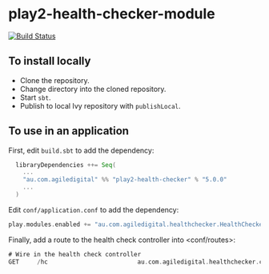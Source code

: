 play2-health-checker-module
===========================
[![Build Status](https://travis-ci.org/agiledigital/play2-health-checker-module.svg?branch=master)](https://travis-ci.org/agiledigital/play2-health-checker-module)

To install locally
------------------

+ Clone the repository.
+ Change directory into the cloned repository.
+ Start <code>sbt</code>.
+ Publish to local Ivy repository with <code>publishLocal</code>.

To use in an application
------------------------
First, edit <code>build.sbt</code> to add the dependency:
```scala
  libraryDependencies ++= Seq(
    ...
    "au.com.agiledigital" %% "play2-health-checker" % "5.0.0"
    ...
  )
```

Edit <code>conf/application.conf</code> to add the dependency:
```scala
play.modules.enabled += "au.com.agiledigital.healthchecker.HealthCheckerModule"
```

Finally, add a route to the health check controller into <conf/routes>:
```scala
# Wire in the health check controller
GET     /hc                         au.com.agiledigital.healthchecker.controllers.HealthCheckController.checkHealth(serverErrorOnFailure: Boolean ?= true)
```
